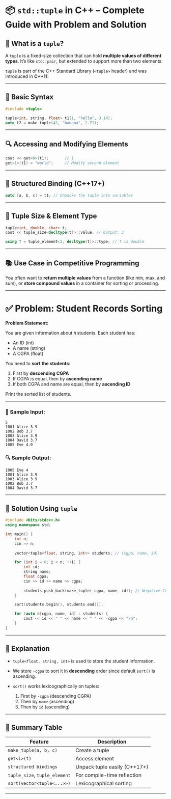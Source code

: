 # 📦 `std::tuple` in C++ – Complete Guide with Problem and Solution

## 🔹 What is a `tuple`?

A `tuple` is a fixed-size collection that can hold **multiple values of different types**. It’s like `std::pair`, but extended to support more than two elements.

`tuple` is part of the C++ Standard Library (`<tuple>` header) and was introduced in **C++11**.

---

## 🧾 Basic Syntax

```cpp
#include <tuple>

tuple<int, string, float> t1(1, "hello", 3.14);
auto t2 = make_tuple(42, "banana", 2.71);
```

---

## 🔍 Accessing and Modifying Elements

```cpp
cout << get<0>(t1);       // 1
get<1>(t1) = "world";     // Modify second element
```

---

## 🔄 Structured Binding (C++17+)

```cpp
auto [a, b, c] = t1; // Unpacks the tuple into variables
```

---

## 🧮 Tuple Size & Element Type

```cpp
tuple<int, double, char> t;
cout << tuple_size<decltype(t)>::value; // Output: 3

using T = tuple_element<1, decltype(t)>::type; // T is double
```

---

## 📚 Use Case in Competitive Programming

You often want to **return multiple values** from a function (like min, max, and sum), or **store compound values** in a container for sorting or processing.

---

# ✅ Problem: Student Records Sorting

**Problem Statement:**

You are given information about `N` students. Each student has:

* An ID (int)
* A name (string)
* A CGPA (float)

You need to **sort the students**:

1. First by **descending CGPA**
2. If CGPA is equal, then by **ascending name**
3. If both CGPA and name are equal, then by **ascending ID**

Print the sorted list of students.

---

### 🔧 Sample Input:

```
5
1001 Alice 3.9
1002 Bob 3.7
1003 Alice 3.9
1004 David 3.7
1005 Eve 4.0
```

### 🔍 Sample Output:

```
1005 Eve 4
1001 Alice 3.9
1003 Alice 3.9
1002 Bob 3.7
1004 David 3.7
```

---

## 🧠 Solution Using `tuple`

```cpp
#include <bits/stdc++.h>
using namespace std;

int main() {
    int n;
    cin >> n;
    
    vector<tuple<float, string, int>> students; // (cgpa, name, id)

    for (int i = 0; i < n; ++i) {
        int id;
        string name;
        float cgpa;
        cin >> id >> name >> cgpa;
        
        students.push_back(make_tuple(-cgpa, name, id)); // Negative CGPA for descending sort
    }

    sort(students.begin(), students.end());

    for (auto &[cgpa, name, id] : students) {
        cout << id << " " << name << " " << -cgpa << "\n";
    }
}
```

---

## 🔎 Explanation

* `tuple<float, string, int>` is used to store the student information.
* We store `-cgpa` to sort it in **descending** order since default `sort()` is ascending.
* `sort()` works lexicographically on tuples:

  1. First by `-cgpa` (descending CGPA)
  2. Then by `name` (ascending)
  3. Then by `id` (ascending)

---

## 📌 Summary Table

| Feature                       | Description                  |
| ----------------------------- | ---------------------------- |
| `make_tuple(a, b, c)`         | Create a tuple               |
| `get<i>(t)`                   | Access element               |
| `structured bindings`         | Unpack tuple easily (C++17+) |
| `tuple_size`, `tuple_element` | For compile-time reflection  |
| `sort(vector<tuple<...>>)`    | Lexicographical sorting      |

---
